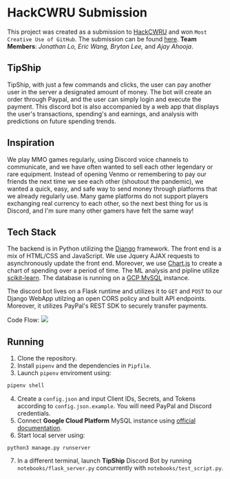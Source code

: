 # HackCWRU Submission
This project was created as a submission to [HackCWRU](https://hackcwru-2022.devpost.com/) and won `Most Creative Use of GitHub`. The submission can be found [here](https://devpost.com/software/tipship).
**Team Members**: _Jonathan Lo, Eric Wang, Bryton Lee,_ and _Ajay Ahooja_. 

## TipShip
TipShip, with just a few commands and clicks, the user can pay another user in the server a designated amount of money. The bot will create an order through Paypal, and the user can simply login and execute the payment. This discord bot is also accompanied by a web app that displays the user's transactions, spending's and earnings, and analysis with predictions on future spending trends.

## Inspiration
We play MMO games regularly, using Discord voice channels to communicate, and we have often wanted to sell each other legendary or rare equipment. Instead of opening Venmo or remembering to pay our friends the next time we see each other (shoutout the pandemic), we wanted a quick, easy, and safe way to send money through platforms that we already regularly use. Many game platforms do not support players exchanging real currency to each other, so the next best thing for us is Discord, and I'm sure many other gamers have felt the same way!


## Tech Stack
The backend is in Python utilizing the [Django](https://www.djangoproject.com/) framework. The front end is a mix of HTML/CSS and JavaScript. We use Jquery AJAX requests to asynchronously update the front end. Moreover, we use [Chart.js](https://www.chartjs.org/) to create a chart of spending over a period of time. The ML analysis and pipline utilize [scikit-learn](https://scikit-learn.org/stable/). The database is running on a [GCP MySQL](https://cloud.google.com/sql/docs/mysql) instance. 

The discord bot lives on a Flask runtime and utilizes it to `GET` and `POST` to our Django WebApp utilzing an open CORS policy and built API endpoints. Moreover, it utilizes PayPal's REST SDK to securely transfer payments.

Code Flow:
![](https://cdn.discordapp.com/attachments/942218891952783421/955350480983298058/unknown.png)

## Running

 1. Clone the repository.
 2. Install `pipenv` and the dependencies in `Pipfile`.
 3. Launch `pipenv` enviroment using:
```bash
pipenv shell
```
 4. Create a `config.json` and input Client IDs, Secrets, and Tokens according to `config.json.example`. You will need PayPal and Discord credentials.
 5. Connect **Google Cloud Platform** MySQL instance using [official documentation](https://cloud.google.com/python/django/appengine).
 6. Start local server using: 
  ```
  python3 manage.py runserver
  ```
  7. In a different terminal, launch **TipShip** Discord Bot by running `notebooks/flask_server.py` concurrently with `notebooks/test_script.py`.
